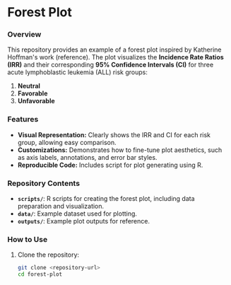 # Forest Plot

### Overview
This repository provides an example of a forest plot inspired by Katherine Hoffman's work (reference). The plot visualizes the **Incidence Rate Ratios (IRR)** and their corresponding **95% Confidence Intervals (CI)** for three acute lymphoblastic leukemia (ALL) risk groups:
1. **Neutral**
2. **Favorable**
3. **Unfavorable**

### Features
- **Visual Representation:** Clearly shows the IRR and CI for each risk group, allowing easy comparison.
- **Customizations:** Demonstrates how to fine-tune plot aesthetics, such as axis labels, annotations, and error bar styles.
- **Reproducible Code:** Includes script for plot generating using R.

### Repository Contents
- **`scripts/`**: R scripts for creating the forest plot, including data preparation and visualization.
- **`data/`**: Example dataset used for plotting.
- **`outputs/`**: Example plot outputs for reference.

### How to Use
1. Clone the repository:
   ```bash
   git clone <repository-url>
   cd forest-plot
